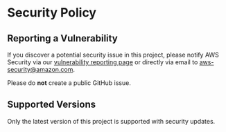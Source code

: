 # Security Policy

## Reporting a Vulnerability

If you discover a potential security issue in this project, please notify AWS Security via our [vulnerability reporting page](https://aws.amazon.com/security/vulnerability-reporting/) or directly via email to [aws-security@amazon.com](mailto:aws-security@amazon.com).

Please do **not** create a public GitHub issue.

## Supported Versions

Only the latest version of this project is supported with security updates.
